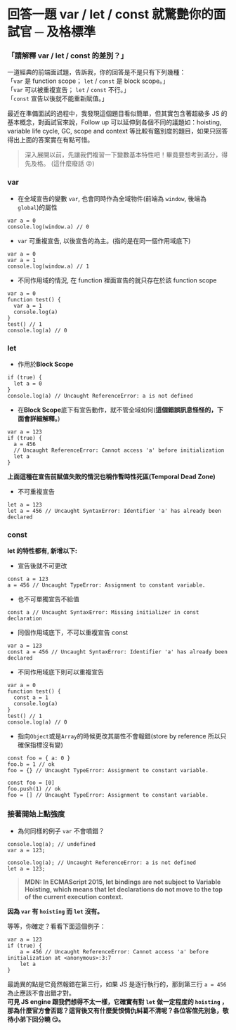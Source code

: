 # 回答一題 var / let / const 就驚艷你的面試官 ─ 及格標準

### 「請解釋 var / let / const 的差別？」

一道經典的前端面試題，告訴我，你的回答是不是只有下列幾種：<br>
「`var` 是 function scope； `let` / `const` 是 block scope。」<br>
「`var` 可以被重複宣告； `let` / `const` 不行。」<br>
「`const` 宣告以後就不能重新賦值。」<br>

最近在準備面試的過程中，我發現這個題目看似簡單，但其實包含著超級多 JS 的基本概念，對面試官來說，Follow up 可以延伸到各個不同的議題如：hoisting, variable life cycle, GC, scope and context 等比較有鑑別度的題目，如果只回答得出上面的答案實在有點可惜。

> 深入展開以前，先讓我們複習一下變數基本特性吧！畢竟要想考到滿分，得先及格。 (這什麼廢話 😝)

### var

- 在全域宣告的變數 `var`, 也會同時作為全域物件(前端為 `window`, 後端為 `global`)的屬性

```
var a = 0
console.log(window.a) // 0
```

- `var` 可重複宣告, 以後宣告的為主。(指的是在同一個作用域底下)

```
var a = 0
var a = 1
console.log(window.a) // 1
```

- 不同作用域的情況, 在 function 裡面宣告的就只存在於該 function scope

```
var a = 0
function test() {
  var a = 1
  console.log(a)
}
test() // 1
console.log(a) // 0
```

### let

- 作用於**Block Scope**

```
if (true) {
  let a = 0
}
console.log(a) // Uncaught ReferenceError: a is not defined
```

- 在**Block Scope**底下有宣告動作，就不管全域如何(**這個錯誤訊息怪怪的，下面會詳細解釋。**)

```
var a = 123
if (true) {
  a = 456
  // Uncaught ReferenceError: Cannot access 'a' before initialization
  let a
}
```

**上面這種在宣告前賦值失敗的情況也稱作暫時性死區(Temporal Dead Zone)**

- 不可重複宣告

```
let a = 123
let a = 456 // Uncaught SyntaxError: Identifier 'a' has already been declared
```

### const

**let 的特性都有, 新增以下:**

- 宣告後就不可更改

```
const a = 123
a = 456 // Uncaught TypeError: Assignment to constant variable.
```

- 也不可單獨宣告不給值

```
const a // Uncaught SyntaxError: Missing initializer in const declaration
```

- 同個作用域底下，不可以重複宣告 const

```
var a = 123
const a = 456 // Uncaught SyntaxError: Identifier 'a' has already been declared
```

- 不同作用域底下則可以重複宣告

```
var a = 0
function test() {
  const a = 1
  console.log(a)
}
test() // 1
console.log(a) // 0
```

- 指向`Object`或是`Array`的時候更改其屬性不會報錯(store by reference 所以只確保指標沒有變)

```
const foo = { a: 0 }
foo.b = 1 // ok
foo = {} // Uncaught TypeError: Assignment to constant variable.
```

```
const foo = [0]
foo.push(1) // ok
foo = [] // Uncaught TypeError: Assignment to constant variable.
```

### 接著開始上點強度

- 為何同樣的例子 `var` 不會噴錯？

```
console.log(a); // undefined
var a = 123;
```

```
console.log(a); // Uncaught ReferenceError: a is not defined
let a = 123;
```

> **MDN: In ECMAScript 2015, let bindings are not subject to Variable Hoisting, which means that let declarations do not move to the top of the current execution context.**

**因為 `var` 有 `hoisting` 而 `let` 沒有。**

等等，你確定？看看下面這個例子：

```
var a = 123
if (true) {
    a = 456 // Uncaught ReferenceError: Cannot access 'a' before initialization at <anonymous>:3:7
    let a
}
```

最詭異的點是它竟然報錯在第三行，如果 JS 是逐行執行的，那到第三行 `a = 456` 為止應該不會出錯才對。<br>
**可見 JS engine 跟我們想得不太一樣，它確實有對 `let` 做一定程度的 `hoisting` ，那為什麼官方會否認？這背後又有什麼愛恨情仇糾葛不清呢？各位客倌先別急，敬待小弟下回分曉 😏。**
